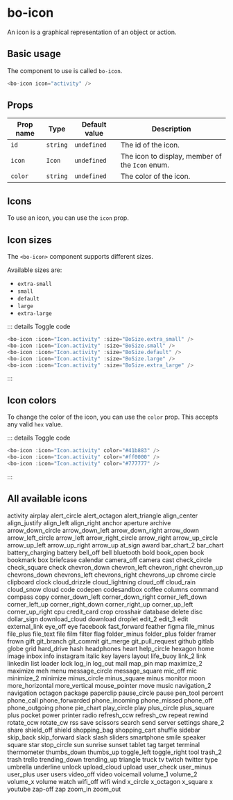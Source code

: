 <script setup>
import { BoIcon, Icon, icons } from '@/components/bo_icon';
import { BoSize } from '@/shared';
</script>

# bo-icon

An icon is a graphical representation of an object or action.

## Basic usage

The component to use is called `bo-icon`.

```js
<bo-icon icon="activity" />
```

## Props

| Prop name | Type     | Default value | Description                                     |
| --------- | -------- | ------------- | ----------------------------------------------- |
| `id`      | `string` | `undefined`   | The id of the icon.                             |
| `icon`    | `Icon`   | `undefined`   | The icon to display, member of the `Icon` enum. |
| `color`   | `string` | `undefined`   | The color of the icon.                          |

## Icons

To use an icon, you can use the `icon` prop.

<div class="flex flex-wrap gap-2">
    <bo-icon :icon="Icon.activity" />
</div>

## Icon sizes

The `<bo-icon>` component supports different sizes.

Available sizes are:

- `extra-small`
- `small`
- `default`
- `large`
- `extra-large`

<div class="flex gap-2">
  <bo-icon :icon="Icon.activity" :size="BoSize.extra_small" />
  <bo-icon :icon="Icon.activity" :size="BoSize.small" />
  <bo-icon :icon="Icon.activity" :size="BoSize.default" />
  <bo-icon :icon="Icon.activity" :size="BoSize.large" />
  <bo-icon :icon="Icon.activity" :size="BoSize.extra_large" />
</div>

::: details Toggle code

```js
<bo-icon :icon="Icon.activity" :size="BoSize.extra_small" />
<bo-icon :icon="Icon.activity" :size="BoSize.small" />
<bo-icon :icon="Icon.activity" :size="BoSize.default" />
<bo-icon :icon="Icon.activity" :size="BoSize.large" />
<bo-icon :icon="Icon.activity" :size="BoSize.extra_large" />
```

:::

## Icon colors

To change the color of the icon, you can use the `color` prop. This accepts any valid `hex` value.

<div class="flex gap-2">
  <bo-icon :icon="Icon.activity" color="#41b883" />
  <bo-icon :icon="Icon.activity" color="#ff0000" />
  <bo-icon :icon="Icon.activity" color="#777777" />
</div>

::: details Toggle code

```js
<bo-icon :icon="Icon.activity" color="#41b883" />
<bo-icon :icon="Icon.activity" color="#ff0000" />
<bo-icon :icon="Icon.activity" color="#777777" />
```

:::

## All available icons

<div class="flex gap-2 flex-wrap">
  <span class="p-2 flex flex-col gap-2 items-center border rounded-lg"> 
    <bo-icon :icon="Icon.activity" />
    <label class="text-sm">activity</label>
  </span>
  <span class="p-2 flex flex-col gap-2 items-center border rounded-lg"> 
    <bo-icon :icon="Icon.airplay" />
    <label class="text-sm">airplay</label>
  </span>
  <span class="p-2 flex flex-col gap-2 items-center border rounded-lg"> 
    <bo-icon :icon="Icon.alert_circle" />
    <label class="text-sm">alert_circle</label>
  </span>
  <span class="p-2 flex flex-col gap-2 items-center border rounded-lg"> 
    <bo-icon :icon="Icon.alert_octagon" />
    <label class="text-sm">alert_octagon</label>    
  </span>
  <span class="p-2 flex flex-col gap-2 items-center border rounded-lg"> 
    <bo-icon :icon="Icon.alert_triangle" />
    <label class="text-sm">alert_triangle</label>    
  </span>
  <span class="p-2 flex flex-col gap-2 items-center border rounded-lg"> 
    <bo-icon :icon="Icon.align_center" />
    <label class="text-sm">align_center</label>    
  </span>
  <span class="p-2 flex flex-col gap-2 items-center border rounded-lg"> 
    <bo-icon :icon="Icon.align_justify" />
    <label class="text-sm">align_justify</label>    
  </span>
  <span class="p-2 flex flex-col gap-2 items-center border rounded-lg"> 
    <bo-icon :icon="Icon.align_left" />
    <label class="text-sm">align_left</label>    
  </span>
  <span class="p-2 flex flex-col gap-2 items-center border rounded-lg"> 
    <bo-icon :icon="Icon.align_right" />
    <label class="text-sm">align_right</label>    
  </span>
  <span class="p-2 flex flex-col gap-2 items-center border rounded-lg"> 
    <bo-icon :icon="Icon.anchor" />
    <label class="text-sm">anchor</label>    
  </span>
  <span class="p-2 flex flex-col gap-2 items-center border rounded-lg"> 
    <bo-icon :icon="Icon.aperture" />
    <label class="text-sm">aperture</label>    
  </span>
  <span class="p-2 flex flex-col gap-2 items-center border rounded-lg"> 
    <bo-icon :icon="Icon.archive" />
    <label class="text-sm">archive</label>    
  </span>
  <span class="p-2 flex flex-col gap-2 items-center border rounded-lg"> 
    <bo-icon :icon="Icon.arrow_down_circle" />
    <label class="text-sm">arrow_down_circle</label>    
  </span>
  <span class="p-2 flex flex-col gap-2 items-center border rounded-lg"> 
    <bo-icon :icon="Icon.arrow_down_left" />
    <label class="text-sm">arrow_down_left</label>    
  </span>
  <span class="p-2 flex flex-col gap-2 items-center border rounded-lg"> 
    <bo-icon :icon="Icon.arrow_down_right" />
    <label class="text-sm">arrow_down_right</label>    
  </span>
  <span class="p-2 flex flex-col gap-2 items-center border rounded-lg"> 
    <bo-icon :icon="Icon.arrow_down" />
    <label class="text-sm">arrow_down</label>    
  </span>
  <span class="p-2 flex flex-col gap-2 items-center border rounded-lg"> 
    <bo-icon :icon="Icon.arrow_left_circle" />
    <label class="text-sm">arrow_left_circle</label>    
  </span>
  <span class="p-2 flex flex-col gap-2 items-center border rounded-lg"> 
    <bo-icon :icon="Icon.arrow_left" />
    <label class="text-sm">arrow_left</label>    
  </span>
  <span class="p-2 flex flex-col gap-2 items-center border rounded-lg"> 
    <bo-icon :icon="Icon.arrow_right_circle" />
    <label class="text-sm">arrow_right_circle</label>    
  </span>
  <span class="p-2 flex flex-col gap-2 items-center border rounded-lg"> 
    <bo-icon :icon="Icon.arrow_right" />
    <label class="text-sm">arrow_right</label>    
  </span>
  <span class="p-2 flex flex-col gap-2 items-center border rounded-lg"> 
    <bo-icon :icon="Icon.arrow_up_circle" />
    <label class="text-sm">arrow_up_circle</label>    
  </span>
  <span class="p-2 flex flex-col gap-2 items-center border rounded-lg"> 
    <bo-icon :icon="Icon.arrow_up_left" />
    <label class="text-sm">arrow_up_left</label>    
  </span>
  <span class="p-2 flex flex-col gap-2 items-center border rounded-lg"> 
    <bo-icon :icon="Icon.arrow_up_right" />
    <label class="text-sm">arrow_up_right</label>    
  </span>
  <span class="p-2 flex flex-col gap-2 items-center border rounded-lg"> 
    <bo-icon :icon="Icon.arrow_up" />
    <label class="text-sm">arrow_up</label>    
  </span>
  <span class="p-2 flex flex-col gap-2 items-center border rounded-lg"> 
    <bo-icon :icon="Icon.at_sign" />
    <label class="text-sm">at_sign</label>    
  </span>
  <span class="p-2 flex flex-col gap-2 items-center border rounded-lg"> 
    <bo-icon :icon="Icon.award" />
    <label class="text-sm">award</label>    
  </span>
  <span class="p-2 flex flex-col gap-2 items-center border rounded-lg"> 
    <bo-icon :icon="Icon.bar_chart_2" />
    <label class="text-sm">bar_chart_2</label>    
  </span>
  <span class="p-2 flex flex-col gap-2 items-center border rounded-lg"> 
    <bo-icon :icon="Icon.bar_chart" />
    <label class="text-sm">bar_chart</label>    
  </span>
  <span class="p-2 flex flex-col gap-2 items-center border rounded-lg"> 
    <bo-icon :icon="Icon.battery_charging" />
    <label class="text-sm">battery_charging</label>    
  </span>
  <span class="p-2 flex flex-col gap-2 items-center border rounded-lg"> 
    <bo-icon :icon="Icon.battery" />
    <label class="text-sm">battery</label>    
  </span>
  <span class="p-2 flex flex-col gap-2 items-center border rounded-lg"> 
    <bo-icon :icon="Icon.bell_off" />
    <label class="text-sm">bell_off</label>    
  </span>
  <span class="p-2 flex flex-col gap-2 items-center border rounded-lg"> 
    <bo-icon :icon="Icon.bell" />
    <label class="text-sm">bell</label>    
  </span>
  <span class="p-2 flex flex-col gap-2 items-center border rounded-lg"> 
    <bo-icon :icon="Icon.bluetooth" />
    <label class="text-sm">bluetooth</label>    
  </span>
  <span class="p-2 flex flex-col gap-2 items-center border rounded-lg"> 
    <bo-icon :icon="Icon.bold" />
    <label class="text-sm">bold</label>    
  </span>
  <span class="p-2 flex flex-col gap-2 items-center border rounded-lg"> 
    <bo-icon :icon="Icon.book_open" />
    <label class="text-sm">book_open</label>    
  </span>
  <span class="p-2 flex flex-col gap-2 items-center border rounded-lg"> 
    <bo-icon :icon="Icon.book" />
    <label class="text-sm">book</label>    
  </span>
  <span class="p-2 flex flex-col gap-2 items-center border rounded-lg"> 
    <bo-icon :icon="Icon.bookmark" />
    <label class="text-sm">bookmark</label>
  </span>
  <span class="p-2 flex flex-col gap-2 items-center border rounded-lg"> 
    <bo-icon :icon="Icon.box" />
    <label class="text-sm">box</label>    
  </span>
  <span class="p-2 flex flex-col gap-2 items-center border rounded-lg"> 
    <bo-icon :icon="Icon.briefcase" />
    <label class="text-sm">briefcase</label>    
  </span>
  <span class="p-2 flex flex-col gap-2 items-center border rounded-lg"> 
    <bo-icon :icon="Icon.calendar" />
    <label class="text-sm">calendar</label>    
  </span>
  <span class="p-2 flex flex-col gap-2 items-center border rounded-lg"> 
    <bo-icon :icon="Icon.camera_off" />
    <label class="text-sm">camera_off</label>    
  </span>
  <span class="p-2 flex flex-col gap-2 items-center border rounded-lg"> 
    <bo-icon :icon="Icon.camera" />
    <label class="text-sm">camera</label>    
  </span>
  <span class="p-2 flex flex-col gap-2 items-center border rounded-lg"> 
    <bo-icon :icon="Icon.cast" />
    <label class="text-sm">cast</label>    
  </span>
  <span class="p-2 flex flex-col gap-2 items-center border rounded-lg"> 
    <bo-icon :icon="Icon.check_circle" />
    <label class="text-sm">check_circle</label>    
  </span>
  <span class="p-2 flex flex-col gap-2 items-center border rounded-lg"> 
    <bo-icon :icon="Icon.check_square" />
    <label class="text-sm">check_square</label>    
  </span>
  <span class="p-2 flex flex-col gap-2 items-center border rounded-lg"> 
    <bo-icon :icon="Icon.check" />
    <label class="text-sm">check</label>    
  </span>
  <span class="p-2 flex flex-col gap-2 items-center border rounded-lg"> 
    <bo-icon :icon="Icon.chevron_down" />
    <label class="text-sm">chevron_down</label>    
  </span>
  <span class="p-2 flex flex-col gap-2 items-center border rounded-lg"> 
    <bo-icon :icon="Icon.chevron_left" />
    <label class="text-sm">chevron_left</label>    
  </span>
  <span class="p-2 flex flex-col gap-2 items-center border rounded-lg"> 
    <bo-icon :icon="Icon.chevron_right" />
    <label class="text-sm">chevron_right</label>    
  </span>
  <span class="p-2 flex flex-col gap-2 items-center border rounded-lg"> 
    <bo-icon :icon="Icon.chevron_up" />
    <label class="text-sm">chevron_up</label>    
  </span>
  <span class="p-2 flex flex-col gap-2 items-center border rounded-lg"> 
    <bo-icon :icon="Icon.chevrons_down" />
    <label class="text-sm">chevrons_down</label>    
  </span>
  <span class="p-2 flex flex-col gap-2 items-center border rounded-lg"> 
    <bo-icon :icon="Icon.chevrons_left" />
    <label class="text-sm">chevrons_left</label>    
  </span>
  <span class="p-2 flex flex-col gap-2 items-center border rounded-lg"> 
    <bo-icon :icon="Icon.chevrons_right" />
    <label class="text-sm">chevrons_right</label>    
  </span>
  <span class="p-2 flex flex-col gap-2 items-center border rounded-lg"> 
    <bo-icon :icon="Icon.chevrons_up" />
    <label class="text-sm">chevrons_up</label>    
  </span>
  <span class="p-2 flex flex-col gap-2 items-center border rounded-lg"> 
    <bo-icon :icon="Icon.chrome" />
    <label class="text-sm">chrome</label>    
  </span>
  <span class="p-2 flex flex-col gap-2 items-center border rounded-lg"> 
    <bo-icon :icon="Icon.circle" />
    <label class="text-sm">circle</label>    
  </span>
  <span class="p-2 flex flex-col gap-2 items-center border rounded-lg"> 
    <bo-icon :icon="Icon.clipboard" />
    <label class="text-sm">clipboard</label>    
  </span>
  <span class="p-2 flex flex-col gap-2 items-center border rounded-lg"> 
    <bo-icon :icon="Icon.clock" />
    <label class="text-sm">clock</label>    
  </span>
  <span class="p-2 flex flex-col gap-2 items-center border rounded-lg"> 
    <bo-icon :icon="Icon.cloud_drizzle" />
    <label class="text-sm">cloud_drizzle</label>    
  </span>
  <span class="p-2 flex flex-col gap-2 items-center border rounded-lg"> 
    <bo-icon :icon="Icon.cloud_lightning" />
    <label class="text-sm">cloud_lightning</label>    
  </span>
  <span class="p-2 flex flex-col gap-2 items-center border rounded-lg"> 
    <bo-icon :icon="Icon.cloud_off" />
    <label class="text-sm">cloud_off</label>    
  </span>
  <span class="p-2 flex flex-col gap-2 items-center border rounded-lg"> 
    <bo-icon :icon="Icon.cloud_rain" />
    <label class="text-sm">cloud_rain</label>    
  </span>
  <span class="p-2 flex flex-col gap-2 items-center border rounded-lg"> 
    <bo-icon :icon="Icon.cloud_snow" />
    <label class="text-sm">cloud_snow</label>    
  </span>
  <span class="p-2 flex flex-col gap-2 items-center border rounded-lg"> 
    <bo-icon :icon="Icon.cloud" />
    <label class="text-sm">cloud</label>    
  </span>
  <span class="p-2 flex flex-col gap-2 items-center border rounded-lg"> 
    <bo-icon :icon="Icon.code" />
    <label class="text-sm">code</label>    
  </span>
  <span class="p-2 flex flex-col gap-2 items-center border rounded-lg"> 
    <bo-icon :icon="Icon.codepen" />
    <label class="text-sm">codepen</label>    
  </span>
  <span class="p-2 flex flex-col gap-2 items-center border rounded-lg"> 
    <bo-icon :icon="Icon.codesandbox" />
    <label class="text-sm">codesandbox</label>    
  </span>
  <span class="p-2 flex flex-col gap-2 items-center border rounded-lg"> 
    <bo-icon :icon="Icon.coffee" />
    <label class="text-sm">coffee</label>    
  </span>
  <span class="p-2 flex flex-col gap-2 items-center border rounded-lg"> 
    <bo-icon :icon="Icon.columns" />
    <label class="text-sm">columns</label>    
  </span>
  <span class="p-2 flex flex-col gap-2 items-center border rounded-lg"> 
    <bo-icon :icon="Icon.command" />
    <label class="text-sm">command</label>    
  </span>
  <span class="p-2 flex flex-col gap-2 items-center border rounded-lg"> 
    <bo-icon :icon="Icon.compass" />
    <label class="text-sm">compass</label>    
  </span>
  <span class="p-2 flex flex-col gap-2 items-center border rounded-lg"> 
    <bo-icon :icon="Icon.copy" />
    <label class="text-sm">copy</label>    
  </span>
  <span class="p-2 flex flex-col gap-2 items-center border rounded-lg"> 
    <bo-icon :icon="Icon.corner_down_left" />
    <label class="text-sm">corner_down_left</label>    
  </span>
  <span class="p-2 flex flex-col gap-2 items-center border rounded-lg"> 
    <bo-icon :icon="Icon.corner_down_right" />
    <label class="text-sm">corner_down_right</label>    
  </span>
  <span class="p-2 flex flex-col gap-2 items-center border rounded-lg"> 
    <bo-icon :icon="Icon.corner_left_down" />
    <label class="text-sm">corner_left_down</label>    
  </span>
  <span class="p-2 flex flex-col gap-2 items-center border rounded-lg"> 
    <bo-icon :icon="Icon.corner_left_up" />
    <label class="text-sm">corner_left_up</label>    
  </span>
  <span class="p-2 flex flex-col gap-2 items-center border rounded-lg"> 
    <bo-icon :icon="Icon.corner_right_down" />
    <label class="text-sm">corner_right_down</label>    
  </span>
  <span class="p-2 flex flex-col gap-2 items-center border rounded-lg"> 
    <bo-icon :icon="Icon.corner_right_up" />
    <label class="text-sm">corner_right_up</label>    
  </span>
  <span class="p-2 flex flex-col gap-2 items-center border rounded-lg"> 
    <bo-icon :icon="Icon.corner_up_left" />
    <label class="text-sm">corner_up_left</label>    
  </span>
  <span class="p-2 flex flex-col gap-2 items-center border rounded-lg"> 
    <bo-icon :icon="Icon.corner_up_right" />
    <label class="text-sm">corner_up_right</label>    
  </span>
  <span class="p-2 flex flex-col gap-2 items-center border rounded-lg"> 
    <bo-icon :icon="Icon.cpu" />
    <label class="text-sm">cpu</label>    
  </span>
  <span class="p-2 flex flex-col gap-2 items-center border rounded-lg"> 
    <bo-icon :icon="Icon.credit_card" />
    <label class="text-sm">credit_card</label>    
  </span>
  <span class="p-2 flex flex-col gap-2 items-center border rounded-lg"> 
    <bo-icon :icon="Icon.crop" />
    <label class="text-sm">crop</label>    
  </span>
  <span class="p-2 flex flex-col gap-2 items-center border rounded-lg"> 
    <bo-icon :icon="Icon.crosshair" />
    <label class="text-sm">crosshair</label>    
  </span>
  <span class="p-2 flex flex-col gap-2 items-center border rounded-lg"> 
    <bo-icon :icon="Icon.database" />
    <label class="text-sm">database</label>    
  </span>
  <span class="p-2 flex flex-col gap-2 items-center border rounded-lg"> 
    <bo-icon :icon="Icon.delete" />
    <label class="text-sm">delete</label>    
  </span>
  <span class="p-2 flex flex-col gap-2 items-center border rounded-lg"> 
    <bo-icon :icon="Icon.disc" />
    <label class="text-sm">disc</label>    
  </span>
  <span class="p-2 flex flex-col gap-2 items-center border rounded-lg"> 
    <bo-icon :icon="Icon.dollar_sign" />
    <label class="text-sm">dollar_sign</label>    
  </span>
  <span class="p-2 flex flex-col gap-2 items-center border rounded-lg"> 
    <bo-icon :icon="Icon.download_cloud" />
    <label class="text-sm">download_cloud</label>    
  </span>
  <span class="p-2 flex flex-col gap-2 items-center border rounded-lg"> 
    <bo-icon :icon="Icon.download" />
    <label class="text-sm">download</label>    
  </span>
  <span class="p-2 flex flex-col gap-2 items-center border rounded-lg"> 
    <bo-icon :icon="Icon.droplet" />
    <label class="text-sm">droplet</label>    
  </span>
  <span class="p-2 flex flex-col gap-2 items-center border rounded-lg"> 
    <bo-icon :icon="Icon.edit_2" />
    <label class="text-sm">edit_2</label>    
  </span>
  <span class="p-2 flex flex-col gap-2 items-center border rounded-lg"> 
    <bo-icon :icon="Icon.edit_3" />
    <label class="text-sm">edit_3</label>    
  </span>
  <span class="p-2 flex flex-col gap-2 items-center border rounded-lg"> 
    <bo-icon :icon="Icon.edit" />
    <label class="text-sm">edit</label>    
  </span>
  <span class="p-2 flex flex-col gap-2 items-center border rounded-lg"> 
    <bo-icon :icon="Icon.external_link" />
    <label class="text-sm">external_link</label>    
  </span>
  <span class="p-2 flex flex-col gap-2 items-center border rounded-lg"> 
    <bo-icon :icon="Icon.eye_off" />
    <label class="text-sm">eye_off</label>    
  </span>
  <span class="p-2 flex flex-col gap-2 items-center border rounded-lg"> 
    <bo-icon :icon="Icon.eye" />
    <label class="text-sm">eye</label>    
  </span>
  <span class="p-2 flex flex-col gap-2 items-center border rounded-lg"> 
    <bo-icon :icon="Icon.facebook" />
    <label class="text-sm">facebook</label>    
  </span>
  <span class="p-2 flex flex-col gap-2 items-center border rounded-lg"> 
    <bo-icon :icon="Icon.fast_forward" />
    <label class="text-sm">fast_forward</label>    
  </span>
  <span class="p-2 flex flex-col gap-2 items-center border rounded-lg"> 
    <bo-icon :icon="Icon.feather" />
    <label class="text-sm">feather</label>    
  </span>
  <span class="p-2 flex flex-col gap-2 items-center border rounded-lg"> 
    <bo-icon :icon="Icon.figma" />
    <label class="text-sm">figma</label>    
  </span>
  <span class="p-2 flex flex-col gap-2 items-center border rounded-lg"> 
    <bo-icon :icon="Icon.file_minus" />
    <label class="text-sm">file_minus</label>    
  </span>
  <span class="p-2 flex flex-col gap-2 items-center border rounded-lg"> 
    <bo-icon :icon="Icon.file_plus" />
    <label class="text-sm">file_plus</label>    
  </span>
  <span class="p-2 flex flex-col gap-2 items-center border rounded-lg"> 
    <bo-icon :icon="Icon.file_text" />
    <label class="text-sm">file_text</label>    
  </span>
  <span class="p-2 flex flex-col gap-2 items-center border rounded-lg"> 
    <bo-icon :icon="Icon.file" />
    <label class="text-sm">file</label>    
  </span>
  <span class="p-2 flex flex-col gap-2 items-center border rounded-lg"> 
    <bo-icon :icon="Icon.film" />
    <label class="text-sm">film</label>    
  </span>
  <span class="p-2 flex flex-col gap-2 items-center border rounded-lg"> 
    <bo-icon :icon="Icon.filter" />
    <label class="text-sm">filter</label>    
  </span>
  <span class="p-2 flex flex-col gap-2 items-center border rounded-lg"> 
    <bo-icon :icon="Icon.flag" />
    <label class="text-sm">flag</label>    
  </span>
  <span class="p-2 flex flex-col gap-2 items-center border rounded-lg"> 
    <bo-icon :icon="Icon.folder_minus" />
    <label class="text-sm">folder_minus</label>    
  </span>
  <span class="p-2 flex flex-col gap-2 items-center border rounded-lg"> 
    <bo-icon :icon="Icon.folder_plus" />
    <label class="text-sm">folder_plus</label>    
  </span>
  <span class="p-2 flex flex-col gap-2 items-center border rounded-lg"> 
    <bo-icon :icon="Icon.folder" />
    <label class="text-sm">folder</label>    
  </span>
  <span class="p-2 flex flex-col gap-2 items-center border rounded-lg"> 
    <bo-icon :icon="Icon.framer" />
    <label class="text-sm">framer</label>    
  </span>
  <span class="p-2 flex flex-col gap-2 items-center border rounded-lg"> 
    <bo-icon :icon="Icon.frown" />
    <label class="text-sm">frown</label>    
  </span>
  <span class="p-2 flex flex-col gap-2 items-center border rounded-lg"> 
    <bo-icon :icon="Icon.gift" />
    <label class="text-sm">gift</label>    
  </span>
  <span class="p-2 flex flex-col gap-2 items-center border rounded-lg"> 
    <bo-icon :icon="Icon.git_branch" />
    <label class="text-sm">git_branch</label>    
  </span>
  <span class="p-2 flex flex-col gap-2 items-center border rounded-lg"> 
    <bo-icon :icon="Icon.git_commit" />
    <label class="text-sm">git_commit</label>    
  </span>
  <span class="p-2 flex flex-col gap-2 items-center border rounded-lg"> 
    <bo-icon :icon="Icon.git_merge" />
    <label class="text-sm">git_merge</label>    
  </span>
  <span class="p-2 flex flex-col gap-2 items-center border rounded-lg"> 
    <bo-icon :icon="Icon.git_pull_request" />
    <label class="text-sm">git_pull_request</label>    
  </span>
  <span class="p-2 flex flex-col gap-2 items-center border rounded-lg"> 
    <bo-icon :icon="Icon.github" />
    <label class="text-sm">github</label>    
  </span>
  <span class="p-2 flex flex-col gap-2 items-center border rounded-lg"> 
    <bo-icon :icon="Icon.gitlab" />
    <label class="text-sm">gitlab</label>    
  </span>
  <span class="p-2 flex flex-col gap-2 items-center border rounded-lg"> 
    <bo-icon :icon="Icon.globe" />
    <label class="text-sm">globe</label>    
  </span>
  <span class="p-2 flex flex-col gap-2 items-center border rounded-lg"> 
    <bo-icon :icon="Icon.grid" />
    <label class="text-sm">grid</label>    
  </span>
  <span class="p-2 flex flex-col gap-2 items-center border rounded-lg"> 
    <bo-icon :icon="Icon.hard_drive" />
    <label class="text-sm">hard_drive</label>    
  </span>
  <span class="p-2 flex flex-col gap-2 items-center border rounded-lg"> 
    <bo-icon :icon="Icon.hash" />
    <label class="text-sm">hash</label>    
  </span>
  <span class="p-2 flex flex-col gap-2 items-center border rounded-lg"> 
    <bo-icon :icon="Icon.headphones" />
    <label class="text-sm">headphones</label>    
  </span>
  <span class="p-2 flex flex-col gap-2 items-center border rounded-lg"> 
    <bo-icon :icon="Icon.heart" />
    <label class="text-sm">heart</label>    
  </span>
  <span class="p-2 flex flex-col gap-2 items-center border rounded-lg"> 
    <bo-icon :icon="Icon.help_circle" />
    <label class="text-sm">help_circle</label>    
  </span>
  <span class="p-2 flex flex-col gap-2 items-center border rounded-lg"> 
    <bo-icon :icon="Icon.hexagon" />
    <label class="text-sm">hexagon</label>    
  </span>
  <span class="p-2 flex flex-col gap-2 items-center border rounded-lg"> 
    <bo-icon :icon="Icon.home" />
    <label class="text-sm">home</label>    
  </span>
  <span class="p-2 flex flex-col gap-2 items-center border rounded-lg"> 
    <bo-icon :icon="Icon.image" />
    <label class="text-sm">image</label>    
  </span>
  <span class="p-2 flex flex-col gap-2 items-center border rounded-lg"> 
    <bo-icon :icon="Icon.inbox" />
    <label class="text-sm">inbox</label>    
  </span>
  <span class="p-2 flex flex-col gap-2 items-center border rounded-lg"> 
    <bo-icon :icon="Icon.info" />
    <label class="text-sm">info</label>    
  </span>
  <span class="p-2 flex flex-col gap-2 items-center border rounded-lg"> 
    <bo-icon :icon="Icon.instagram" />
    <label class="text-sm">instagram</label>    
  </span>
  <span class="p-2 flex flex-col gap-2 items-center border rounded-lg"> 
    <bo-icon :icon="Icon.italic" />
    <label class="text-sm">italic</label>    
  </span>
  <span class="p-2 flex flex-col gap-2 items-center border rounded-lg"> 
    <bo-icon :icon="Icon.key" />
    <label class="text-sm">key</label>    
  </span>
  <span class="p-2 flex flex-col gap-2 items-center border rounded-lg"> 
    <bo-icon :icon="Icon.layers" />
    <label class="text-sm">layers</label>    
  </span>
  <span class="p-2 flex flex-col gap-2 items-center border rounded-lg"> 
    <bo-icon :icon="Icon.layout" />
    <label class="text-sm">layout</label>    
  </span>
  <span class="p-2 flex flex-col gap-2 items-center border rounded-lg"> 
    <bo-icon :icon="Icon.life_buoy" />
    <label class="text-sm">life_buoy</label>    
  </span>
  <span class="p-2 flex flex-col gap-2 items-center border rounded-lg"> 
    <bo-icon :icon="Icon.link_2" />
    <label class="text-sm">link_2</label>    
  </span>
  <span class="p-2 flex flex-col gap-2 items-center border rounded-lg"> 
    <bo-icon :icon="Icon.link" />
    <label class="text-sm">link</label>    
  </span>
  <span class="p-2 flex flex-col gap-2 items-center border rounded-lg"> 
    <bo-icon :icon="Icon.linkedin" />
    <label class="text-sm">linkedin</label>    
  </span>
  <span class="p-2 flex flex-col gap-2 items-center border rounded-lg"> 
    <bo-icon :icon="Icon.list" />
    <label class="text-sm">list</label>    
  </span>
  <span class="p-2 flex flex-col gap-2 items-center border rounded-lg"> 
    <bo-icon :icon="Icon.loader" />
    <label class="text-sm">loader</label>    
  </span>
  <span class="p-2 flex flex-col gap-2 items-center border rounded-lg"> 
    <bo-icon :icon="Icon.lock" />
    <label class="text-sm">lock</label>    
  </span>
  <span class="p-2 flex flex-col gap-2 items-center border rounded-lg"> 
    <bo-icon :icon="Icon.log_in" />
    <label class="text-sm">log_in</label>    
  </span>
  <span class="p-2 flex flex-col gap-2 items-center border rounded-lg"> 
    <bo-icon :icon="Icon.log_out" />
    <label class="text-sm">log_out</label>    
  </span>
  <span class="p-2 flex flex-col gap-2 items-center border rounded-lg"> 
    <bo-icon :icon="Icon.mail" />
    <label class="text-sm">mail</label>    
  </span>
  <span class="p-2 flex flex-col gap-2 items-center border rounded-lg"> 
    <bo-icon :icon="Icon.map_pin" />
    <label class="text-sm">map_pin</label>    
  </span>
  <span class="p-2 flex flex-col gap-2 items-center border rounded-lg"> 
    <bo-icon :icon="Icon.map" />
    <label class="text-sm">map</label>    
  </span>
  <span class="p-2 flex flex-col gap-2 items-center border rounded-lg"> 
    <bo-icon :icon="Icon.maximize_2" />
    <label class="text-sm">maximize_2</label>    
  </span>
  <span class="p-2 flex flex-col gap-2 items-center border rounded-lg"> 
    <bo-icon :icon="Icon.maximize" />
    <label class="text-sm">maximize</label>    
  </span>
  <span class="p-2 flex flex-col gap-2 items-center border rounded-lg"> 
    <bo-icon :icon="Icon.meh" />
    <label class="text-sm">meh</label>    
  </span>
  <span class="p-2 flex flex-col gap-2 items-center border rounded-lg"> 
    <bo-icon :icon="Icon.menu" />
    <label class="text-sm">menu</label>    
  </span>
  <span class="p-2 flex flex-col gap-2 items-center border rounded-lg"> 
    <bo-icon :icon="Icon.message_circle" />
    <label class="text-sm">message_circle</label>    
  </span>
  <span class="p-2 flex flex-col gap-2 items-center border rounded-lg"> 
    <bo-icon :icon="Icon.message_square" />
    <label class="text-sm">message_square</label>    
  </span>
  <span class="p-2 flex flex-col gap-2 items-center border rounded-lg"> 
    <bo-icon :icon="Icon.mic_off" />
    <label class="text-sm">mic_off</label>    
  </span>
  <span class="p-2 flex flex-col gap-2 items-center border rounded-lg"> 
    <bo-icon :icon="Icon.mic" />
    <label class="text-sm">mic</label>    
  </span>
  <span class="p-2 flex flex-col gap-2 items-center border rounded-lg"> 
    <bo-icon :icon="Icon.minimize_2" />
    <label class="text-sm">minimize_2</label>    
  </span>
  <span class="p-2 flex flex-col gap-2 items-center border rounded-lg"> 
    <bo-icon :icon="Icon.minimize" />
    <label class="text-sm">minimize</label>    
  </span>
  <span class="p-2 flex flex-col gap-2 items-center border rounded-lg"> 
    <bo-icon :icon="Icon.minus_circle" />
    <label class="text-sm">minus_circle</label>    
  </span>
  <span class="p-2 flex flex-col gap-2 items-center border rounded-lg"> 
    <bo-icon :icon="Icon.minus_square" />
    <label class="text-sm">minus_square</label>    
  </span>
  <span class="p-2 flex flex-col gap-2 items-center border rounded-lg"> 
    <bo-icon :icon="Icon.minus" />
    <label class="text-sm">minus</label>    
  </span>
  <span class="p-2 flex flex-col gap-2 items-center border rounded-lg"> 
    <bo-icon :icon="Icon.monitor" />
    <label class="text-sm">monitor</label>    
  </span>
  <span class="p-2 flex flex-col gap-2 items-center border rounded-lg"> 
    <bo-icon :icon="Icon.moon" />
    <label class="text-sm">moon</label>    
  </span>
  <span class="p-2 flex flex-col gap-2 items-center border rounded-lg"> 
    <bo-icon :icon="Icon.more_horizontal" />
    <label class="text-sm">more_horizontal</label>    
  </span>
  <span class="p-2 flex flex-col gap-2 items-center border rounded-lg"> 
    <bo-icon :icon="Icon.more_vertical" />
    <label class="text-sm">more_vertical</label>    
  </span>
  <span class="p-2 flex flex-col gap-2 items-center border rounded-lg"> 
    <bo-icon :icon="Icon.mouse_pointer" />
    <label class="text-sm">mouse_pointer</label>    
  </span>
  <span class="p-2 flex flex-col gap-2 items-center border rounded-lg"> 
    <bo-icon :icon="Icon.move" />
    <label class="text-sm">move</label>    
  </span>
  <span class="p-2 flex flex-col gap-2 items-center border rounded-lg"> 
    <bo-icon :icon="Icon.music" />
    <label class="text-sm">music</label>    
  </span>
  <span class="p-2 flex flex-col gap-2 items-center border rounded-lg"> 
    <bo-icon :icon="Icon.navigation_2" />
    <label class="text-sm">navigation_2</label>    
  </span>
  <span class="p-2 flex flex-col gap-2 items-center border rounded-lg"> 
    <bo-icon :icon="Icon.navigation" />
    <label class="text-sm">navigation</label>    
  </span>
  <span class="p-2 flex flex-col gap-2 items-center border rounded-lg"> 
    <bo-icon :icon="Icon.octagon" />
    <label class="text-sm">octagon</label>    
  </span>
  <span class="p-2 flex flex-col gap-2 items-center border rounded-lg"> 
    <bo-icon :icon="Icon.package" />
    <label class="text-sm">package</label>    
  </span>
  <span class="p-2 flex flex-col gap-2 items-center border rounded-lg"> 
    <bo-icon :icon="Icon.paperclip" />
    <label class="text-sm">paperclip</label>    
  </span>
  <span class="p-2 flex flex-col gap-2 items-center border rounded-lg"> 
    <bo-icon :icon="Icon.pause_circle" />
    <label class="text-sm">pause_circle</label>    
  </span>
  <span class="p-2 flex flex-col gap-2 items-center border rounded-lg"> 
    <bo-icon :icon="Icon.pause" />
    <label class="text-sm">pause</label>    
  </span>
  <span class="p-2 flex flex-col gap-2 items-center border rounded-lg"> 
    <bo-icon :icon="Icon.pen_tool" />
    <label class="text-sm">pen_tool</label>    
  </span>
  <span class="p-2 flex flex-col gap-2 items-center border rounded-lg"> 
    <bo-icon :icon="Icon.percent" />
    <label class="text-sm">percent</label>    
  </span>
  <span class="p-2 flex flex-col gap-2 items-center border rounded-lg"> 
    <bo-icon :icon="Icon.phone_call" />
    <label class="text-sm">phone_call</label>    
  </span>
  <span class="p-2 flex flex-col gap-2 items-center border rounded-lg"> 
    <bo-icon :icon="Icon.phone_forwarded" />
    <label class="text-sm">phone_forwarded</label>    
  </span>
  <span class="p-2 flex flex-col gap-2 items-center border rounded-lg"> 
    <bo-icon :icon="Icon.phone_incoming" />
    <label class="text-sm">phone_incoming</label>    
  </span>
  <span class="p-2 flex flex-col gap-2 items-center border rounded-lg"> 
    <bo-icon :icon="Icon.phone_missed" />
    <label class="text-sm">phone_missed</label>    
  </span>
  <span class="p-2 flex flex-col gap-2 items-center border rounded-lg"> 
    <bo-icon :icon="Icon.phone_off" />
    <label class="text-sm">phone_off</label>    
  </span>
  <span class="p-2 flex flex-col gap-2 items-center border rounded-lg"> 
    <bo-icon :icon="Icon.phone_outgoing" />
    <label class="text-sm">phone_outgoing</label>    
  </span>
  <span class="p-2 flex flex-col gap-2 items-center border rounded-lg"> 
    <bo-icon :icon="Icon.phone" />
    <label class="text-sm">phone</label>    
  </span>
  <span class="p-2 flex flex-col gap-2 items-center border rounded-lg"> 
    <bo-icon :icon="Icon.pie_chart" />
    <label class="text-sm">pie_chart</label>    
  </span>
  <span class="p-2 flex flex-col gap-2 items-center border rounded-lg"> 
    <bo-icon :icon="Icon.play_circle" />
    <label class="text-sm">play_circle</label>    
  </span>
  <span class="p-2 flex flex-col gap-2 items-center border rounded-lg"> 
    <bo-icon :icon="Icon.play" />
    <label class="text-sm">play</label>    
  </span>
  <span class="p-2 flex flex-col gap-2 items-center border rounded-lg"> 
    <bo-icon :icon="Icon.plus_circle" />
    <label class="text-sm">plus_circle</label>    
  </span>
  <span class="p-2 flex flex-col gap-2 items-center border rounded-lg"> 
    <bo-icon :icon="Icon.plus_square" />
    <label class="text-sm">plus_square</label>    
  </span>
  <span class="p-2 flex flex-col gap-2 items-center border rounded-lg"> 
    <bo-icon :icon="Icon.plus" />
    <label class="text-sm">plus</label>    
  </span>
  <span class="p-2 flex flex-col gap-2 items-center border rounded-lg"> 
    <bo-icon :icon="Icon.pocket" />
    <label class="text-sm">pocket</label>    
  </span>
  <span class="p-2 flex flex-col gap-2 items-center border rounded-lg"> 
    <bo-icon :icon="Icon.power" />
    <label class="text-sm">power</label>    
  </span>
  <span class="p-2 flex flex-col gap-2 items-center border rounded-lg"> 
    <bo-icon :icon="Icon.printer" />
    <label class="text-sm">printer</label>    
  </span>
  <span class="p-2 flex flex-col gap-2 items-center border rounded-lg"> 
    <bo-icon :icon="Icon.radio" />
    <label class="text-sm">radio</label>    
  </span>
  <span class="p-2 flex flex-col gap-2 items-center border rounded-lg"> 
    <bo-icon :icon="Icon.refresh_ccw" />
    <label class="text-sm">refresh_ccw</label>    
  </span>
  <span class="p-2 flex flex-col gap-2 items-center border rounded-lg"> 
    <bo-icon :icon="Icon.refresh_cw" />
    <label class="text-sm">refresh_cw</label>    
  </span>
  <span class="p-2 flex flex-col gap-2 items-center border rounded-lg"> 
    <bo-icon :icon="Icon.repeat" />
    <label class="text-sm">repeat</label>    
  </span>
  <span class="p-2 flex flex-col gap-2 items-center border rounded-lg"> 
    <bo-icon :icon="Icon.rewind" />
    <label class="text-sm">rewind</label>    
  </span>
  <span class="p-2 flex flex-col gap-2 items-center border rounded-lg"> 
    <bo-icon :icon="Icon.rotate_ccw" />
    <label class="text-sm">rotate_ccw</label>    
  </span>
  <span class="p-2 flex flex-col gap-2 items-center border rounded-lg"> 
    <bo-icon :icon="Icon.rotate_cw" />
    <label class="text-sm">rotate_cw</label>    
  </span>
  <span class="p-2 flex flex-col gap-2 items-center border rounded-lg"> 
    <bo-icon :icon="Icon.rss" />
    <label class="text-sm">rss</label>    
  </span>
  <span class="p-2 flex flex-col gap-2 items-center border rounded-lg"> 
    <bo-icon :icon="Icon.save" />
    <label class="text-sm">save</label>    
  </span>
  <span class="p-2 flex flex-col gap-2 items-center border rounded-lg"> 
    <bo-icon :icon="Icon.scissors" />
    <label class="text-sm">scissors</label>    
  </span>
  <span class="p-2 flex flex-col gap-2 items-center border rounded-lg"> 
    <bo-icon :icon="Icon.search" />
    <label class="text-sm">search</label>    
  </span>
  <span class="p-2 flex flex-col gap-2 items-center border rounded-lg"> 
    <bo-icon :icon="Icon.send" />
    <label class="text-sm">send</label>    
  </span>
  <span class="p-2 flex flex-col gap-2 items-center border rounded-lg"> 
    <bo-icon :icon="Icon.server" />
    <label class="text-sm">server</label>    
  </span>
  <span class="p-2 flex flex-col gap-2 items-center border rounded-lg"> 
    <bo-icon :icon="Icon.settings" />
    <label class="text-sm">settings</label>    
  </span>
  <span class="p-2 flex flex-col gap-2 items-center border rounded-lg"> 
    <bo-icon :icon="Icon.share_2" />
    <label class="text-sm">share_2</label>    
  </span>
  <span class="p-2 flex flex-col gap-2 items-center border rounded-lg"> 
    <bo-icon :icon="Icon.share" />
    <label class="text-sm">share</label>    
  </span>
  <span class="p-2 flex flex-col gap-2 items-center border rounded-lg"> 
    <bo-icon :icon="Icon.shield_off" />
    <label class="text-sm">shield_off</label>    
  </span>
  <span class="p-2 flex flex-col gap-2 items-center border rounded-lg"> 
    <bo-icon :icon="Icon.shield" />
    <label class="text-sm">shield</label>    
  </span>
  <span class="p-2 flex flex-col gap-2 items-center border rounded-lg"> 
    <bo-icon :icon="Icon.shopping_bag" />
    <label class="text-sm">shopping_bag</label>    
  </span>
  <span class="p-2 flex flex-col gap-2 items-center border rounded-lg"> 
    <bo-icon :icon="Icon.shopping_cart" />
    <label class="text-sm">shopping_cart</label>    
  </span>
  <span class="p-2 flex flex-col gap-2 items-center border rounded-lg"> 
    <bo-icon :icon="Icon.shuffle" />
    <label class="text-sm">shuffle</label>    
  </span>
  <span class="p-2 flex flex-col gap-2 items-center border rounded-lg"> 
    <bo-icon :icon="Icon.sidebar" />
    <label class="text-sm">sidebar</label>    
  </span>
  <span class="p-2 flex flex-col gap-2 items-center border rounded-lg"> 
    <bo-icon :icon="Icon.skip_back" />
    <label class="text-sm">skip_back</label>    
  </span>
  <span class="p-2 flex flex-col gap-2 items-center border rounded-lg"> 
    <bo-icon :icon="Icon.skip_forward" />
    <label class="text-sm">skip_forward</label>    
  </span>
  <span class="p-2 flex flex-col gap-2 items-center border rounded-lg"> 
    <bo-icon :icon="Icon.slack" />
    <label class="text-sm">slack</label>    
  </span>
  <span class="p-2 flex flex-col gap-2 items-center border rounded-lg"> 
    <bo-icon :icon="Icon.slash" />
    <label class="text-sm">slash</label>    
  </span>
  <span class="p-2 flex flex-col gap-2 items-center border rounded-lg"> 
    <bo-icon :icon="Icon.sliders" />
    <label class="text-sm">sliders</label>    
  </span>
  <span class="p-2 flex flex-col gap-2 items-center border rounded-lg"> 
    <bo-icon :icon="Icon.smartphone" />
    <label class="text-sm">smartphone</label>    
  </span>
  <span class="p-2 flex flex-col gap-2 items-center border rounded-lg"> 
    <bo-icon :icon="Icon.smile" />
    <label class="text-sm">smile</label>    
  </span>
  <span class="p-2 flex flex-col gap-2 items-center border rounded-lg"> 
    <bo-icon :icon="Icon.speaker" />
    <label class="text-sm">speaker</label>    
  </span>
  <span class="p-2 flex flex-col gap-2 items-center border rounded-lg"> 
    <bo-icon :icon="Icon.square" />
    <label class="text-sm">square</label>    
  </span>
  <span class="p-2 flex flex-col gap-2 items-center border rounded-lg"> 
    <bo-icon :icon="Icon.star" />
    <label class="text-sm">star</label>    
  </span>
  <span class="p-2 flex flex-col gap-2 items-center border rounded-lg"> 
    <bo-icon :icon="Icon.stop_circle" />
    <label class="text-sm">stop_circle</label>
  </span>
  <span class="p-2 flex flex-col gap-2 items-center border rounded-lg"> 
    <bo-icon :icon="Icon.sun" />
    <label class="text-sm">sun</label>    
  </span>
  <span class="p-2 flex flex-col gap-2 items-center border rounded-lg"> 
    <bo-icon :icon="Icon.sunrise" />
    <label class="text-sm">sunrise</label>    
  </span>
  <span class="p-2 flex flex-col gap-2 items-center border rounded-lg"> 
    <bo-icon :icon="Icon.sunset" />
    <label class="text-sm">sunset</label>    
  </span>
  <span class="p-2 flex flex-col gap-2 items-center border rounded-lg"> 
    <bo-icon :icon="Icon.tablet" />
    <label class="text-sm">tablet</label>    
  </span>
  <span class="p-2 flex flex-col gap-2 items-center border rounded-lg"> 
    <bo-icon :icon="Icon.tag" />
    <label class="text-sm">tag</label>    
  </span>
  <span class="p-2 flex flex-col gap-2 items-center border rounded-lg"> 
    <bo-icon :icon="Icon.target" />
    <label class="text-sm">target</label>    
  </span>
  <span class="p-2 flex flex-col gap-2 items-center border rounded-lg"> 
    <bo-icon :icon="Icon.terminal" />
    <label class="text-sm">terminal</label>    
  </span>
  <span class="p-2 flex flex-col gap-2 items-center border rounded-lg"> 
    <bo-icon :icon="Icon.thermometer" />
    <label class="text-sm">thermometer</label>    
  </span>
  <span class="p-2 flex flex-col gap-2 items-center border rounded-lg"> 
    <bo-icon :icon="Icon.thumbs_down" />
    <label class="text-sm">thumbs_down</label>    
  </span>
  <span class="p-2 flex flex-col gap-2 items-center border rounded-lg"> 
    <bo-icon :icon="Icon.thumbs_up" />
    <label class="text-sm">thumbs_up</label>    
  </span>
  <span class="p-2 flex flex-col gap-2 items-center border rounded-lg"> 
    <bo-icon :icon="Icon.toggle_left" />
    <label class="text-sm">toggle_left</label>    
  </span>
  <span class="p-2 flex flex-col gap-2 items-center border rounded-lg"> 
    <bo-icon :icon="Icon.toggle_right" />
    <label class="text-sm">toggle_right</label>    
  </span>
  <span class="p-2 flex flex-col gap-2 items-center border rounded-lg"> 
    <bo-icon :icon="Icon.tool" />
    <label class="text-sm">tool</label>    
  </span>
  <span class="p-2 flex flex-col gap-2 items-center border rounded-lg"> 
    <bo-icon :icon="Icon.trash_2" />
    <label class="text-sm">trash_2</label>    
  </span>
  <span class="p-2 flex flex-col gap-2 items-center border rounded-lg"> 
    <bo-icon :icon="Icon.trash" />
    <label class="text-sm">trash</label>    
  </span>
  <span class="p-2 flex flex-col gap-2 items-center border rounded-lg"> 
    <bo-icon :icon="Icon.trello" />
    <label class="text-sm">trello</label>    
  </span>
  <span class="p-2 flex flex-col gap-2 items-center border rounded-lg"> 
    <bo-icon :icon="Icon.trending_down" />
    <label class="text-sm">trending_down</label>    
  </span>
  <span class="p-2 flex flex-col gap-2 items-center border rounded-lg"> 
    <bo-icon :icon="Icon.trending_up" />
    <label class="text-sm">trending_up</label>    
  </span>
  <span class="p-2 flex flex-col gap-2 items-center border rounded-lg"> 
    <bo-icon :icon="Icon.triangle" />
    <label class="text-sm">triangle</label>    
  </span>
  <span class="p-2 flex flex-col gap-2 items-center border rounded-lg"> 
    <bo-icon :icon="Icon.truck" />
    <label class="text-sm">truck</label>    
  </span>
  <span class="p-2 flex flex-col gap-2 items-center border rounded-lg"> 
    <bo-icon :icon="Icon.tv" />
    <label class="text-sm">tv</label>    
  </span>
  <span class="p-2 flex flex-col gap-2 items-center border rounded-lg"> 
    <bo-icon :icon="Icon.twitch" />
    <label class="text-sm">twitch</label>    
  </span>
  <span class="p-2 flex flex-col gap-2 items-center border rounded-lg"> 
    <bo-icon :icon="Icon.twitter" />
    <label class="text-sm">twitter</label>    
  </span>
  <span class="p-2 flex flex-col gap-2 items-center border rounded-lg"> 
    <bo-icon :icon="Icon.type" />
    <label class="text-sm">type</label>    
  </span>
  <span class="p-2 flex flex-col gap-2 items-center border rounded-lg"> 
    <bo-icon :icon="Icon.umbrella" />
    <label class="text-sm">umbrella</label>    
  </span>
  <span class="p-2 flex flex-col gap-2 items-center border rounded-lg"> 
    <bo-icon :icon="Icon.underline" />
    <label class="text-sm">underline</label>    
  </span>
  <span class="p-2 flex flex-col gap-2 items-center border rounded-lg"> 
    <bo-icon :icon="Icon.unlock" />
    <label class="text-sm">unlock</label>    
  </span>
  <span class="p-2 flex flex-col gap-2 items-center border rounded-lg"> 
    <bo-icon :icon="Icon.upload_cloud" />
    <label class="text-sm">upload_cloud</label>    
  </span>
  <span class="p-2 flex flex-col gap-2 items-center border rounded-lg"> 
    <bo-icon :icon="Icon.upload" />
    <label class="text-sm">upload</label>    
  </span>
  <span class="p-2 flex flex-col gap-2 items-center border rounded-lg"> 
    <bo-icon :icon="Icon.user_check" />
    <label class="text-sm">user_check</label>    
  </span>
  <span class="p-2 flex flex-col gap-2 items-center border rounded-lg"> 
    <bo-icon :icon="Icon.user_minus" />
    <label class="text-sm">user_minus</label>    
  </span>
  <span class="p-2 flex flex-col gap-2 items-center border rounded-lg"> 
    <bo-icon :icon="Icon.user_plus" />
    <label class="text-sm">user_plus</label>    
  </span>
  <span class="p-2 flex flex-col gap-2 items-center border rounded-lg"> 
    <bo-icon :icon="Icon.user" />
    <label class="text-sm">user</label>    
  </span>
  <span class="p-2 flex flex-col gap-2 items-center border rounded-lg"> 
    <bo-icon :icon="Icon.users" />
    <label class="text-sm">users</label>    
  </span>
  <span class="p-2 flex flex-col gap-2 items-center border rounded-lg"> 
    <bo-icon :icon="Icon.video_off" />
    <label class="text-sm">video_off</label>    
  </span>
  <span class="p-2 flex flex-col gap-2 items-center border rounded-lg"> 
    <bo-icon :icon="Icon.video" />
    <label class="text-sm">video</label>    
  </span>
  <span class="p-2 flex flex-col gap-2 items-center border rounded-lg"> 
    <bo-icon :icon="Icon.voicemail" />
    <label class="text-sm">voicemail</label>    
  </span>
  <span class="p-2 flex flex-col gap-2 items-center border rounded-lg"> 
    <bo-icon :icon="Icon.volume_1" />
    <label class="text-sm">volume_1</label>    
  </span>
  <span class="p-2 flex flex-col gap-2 items-center border rounded-lg"> 
    <bo-icon :icon="Icon.volume_2" />
    <label class="text-sm">volume_2</label>    
  </span>
  <span class="p-2 flex flex-col gap-2 items-center border rounded-lg"> 
    <bo-icon :icon="Icon.volume_x" />
    <label class="text-sm">volume_x</label>    
  </span>
  <span class="p-2 flex flex-col gap-2 items-center border rounded-lg"> 
    <bo-icon :icon="Icon.volume" />
    <label class="text-sm">volume</label>    
  </span>
  <span class="p-2 flex flex-col gap-2 items-center border rounded-lg"> 
    <bo-icon :icon="Icon.watch" />
    <label class="text-sm">watch</label>    
  </span>
  <span class="p-2 flex flex-col gap-2 items-center border rounded-lg"> 
    <bo-icon :icon="Icon.wifi_off" />
    <label class="text-sm">wifi_off</label>    
  </span>
  <span class="p-2 flex flex-col gap-2 items-center border rounded-lg"> 
    <bo-icon :icon="Icon.wifi" />
    <label class="text-sm">wifi</label>    
  </span>
  <span class="p-2 flex flex-col gap-2 items-center border rounded-lg"> 
    <bo-icon :icon="Icon.wind" />
    <label class="text-sm">wind</label>    
  </span>
  <span class="p-2 flex flex-col gap-2 items-center border rounded-lg"> 
    <bo-icon :icon="Icon.x_circle" />
    <label class="text-sm">x_circle</label>    
  </span>
  <span class="p-2 flex flex-col gap-2 items-center border rounded-lg"> 
    <bo-icon :icon="Icon.x_octagon" />
    <label class="text-sm">x_octagon</label>    
  </span>
  <span class="p-2 flex flex-col gap-2 items-center border rounded-lg"> 
    <bo-icon :icon="Icon.x_square" />
    <label class="text-sm">x_square</label>    
  </span>
  <span class="p-2 flex flex-col gap-2 items-center border rounded-lg"> 
    <bo-icon :icon="Icon.x" />
    <label class="text-sm">x</label>    
  </span>
  <span class="p-2 flex flex-col gap-2 items-center border rounded-lg"> 
    <bo-icon :icon="Icon.youtube" />
    <label class="text-sm">youtube</label>    
  </span>
  <span class="p-2 flex flex-col gap-2 items-center border rounded-lg"> 
    <bo-icon :icon="Icon.zap-off" />
    <label class="text-sm">zap-off</label>
  </span>
  <span class="p-2 flex flex-col gap-2 items-center border rounded-lg"> 
    <bo-icon :icon="Icon.zap" />
    <label class="text-sm">zap</label>
  </span>
  <span class="p-2 flex flex-col gap-2 items-center border rounded-lg"> 
    <bo-icon :icon="Icon.zoom_in" />
    <label class="text-sm">zoom_in</label>
  </span>
  <span class="p-2 flex flex-col gap-2 items-center border rounded-lg"> 
    <bo-icon :icon="Icon.zoom_out" />
    <label class="text-sm">zoom_out</label>
  </span>
</div>
